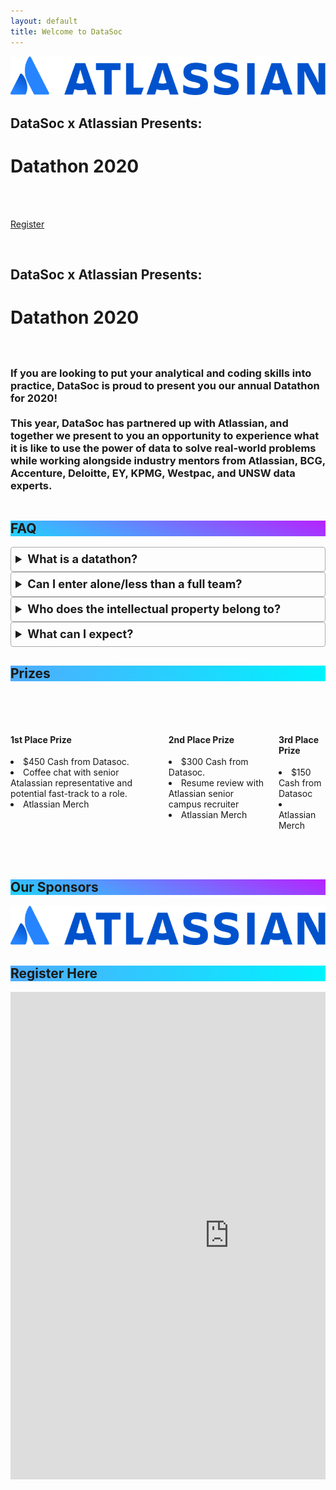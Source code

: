 ```yaml
---
layout: default
title: Welcome to DataSoc
---
```


<style>
details {
    border: 1px solid #aaa;
    border-radius: 4px;
    padding: .5em .5em 0;
}

summary {
    font-size: 130%;
    font-weight: bold;
    margin: -.5em -.5em 0;
    padding: .5em;
}

details[open] {
    padding: .5em;
}

details[open] summary {
    border-bottom: 1px solid #aaa;
    margin-bottom: .5em;
}
</style>

<div class="pageloader"></div>
<div class="infraloader is-active"></div>        
<!-- Hero and Navbar -->
<div class="hero is-bold is-large" style="background-image: url('/assets/images/datathon/background.png'); background-position: center; background-attachment: fixed; background-size: cover">
    <div class="hero-body">
        <div class="container">
            <div class="has-text-centered">
                <a><img src="/assets/images/datathon/atlassian.png"></a>
            </div>
            <div class="column has-text-centered is-hero-title">
                <h2 class="subtitle is-4 has-text-white">DataSoc x Atlassian Presents:</h2>
                <h1 class="title is-1 is-bigger has-text-white">Datathon 2020</h1> 
            </div>
            <p class="has-text-centered">
            <br><br>
            <a class="button is-rounded is-large is-inverted is-outlined is-black is-bold" href="#register">
                Register
            </a>
            <br><br>
            </p>
        </div>
    </div>
</div>


<div class="hero-body">
    <div class="container">
        <div class="columns is-centered">
            <div class="column is-three-quarters has-text-centered">
               <div class="column has-text-centered is-hero-title">
                    <h2 class="subtitle is-4 has-text-black">DataSoc x Atlassian Presents:</h2>
                    <h1 class="title is-1 is-bigger has-text-black">Datathon 2020</h1> 
                </div>
                <h3 class="subtitle is-4">
                    <br>
                    If you are looking to put your analytical and coding skills into practice, DataSoc is proud to present you our annual Datathon for 2020!
                    <br><br>This year, DataSoc has partnered up with Atlassian, and together we present to you an opportunity to experience what it is like to use the power of data to solve real-world problems while working alongside industry mentors from Atlassian, BCG, Accenture, Deloitte, EY, KPMG, Westpac, and UNSW data experts. 
                    <br>
                </h3>     
            </div> 
        </div>
    </div>
</div>

<section class="hero is-primary">
  <div class="hero-body" style=" background-color: #21D4FD;
background-image: linear-gradient(19deg, #21D4FD 0%, #B721FF 100%);">
    <div class="container">
        <div class="level-item">
            <h1 class="title">
                FAQ
            </h1>
        </div>
    </div>
  </div>
</section>

<div class="hero-body">
    <div class="container">
        <div class="columns is-vcentered">
            <div class="column is-three-fifths is-offset-one-fifth">
                    <details>
                    <summary>
                        What is a datathon?
                    </summary>     
                        <p>
                        yes
                        </p>
                    </details>
                    <details>
                    <summary>
                        Can I enter alone/less than a full team?
                    </summary>     
                        <p>
                        Can you???
                        </p>
                    </details>
                    <details>
                    <summary>
                        Who does the intellectual property belong to?
                    </summary>     
                        <p>
                        Me
                        </p>
                    </details>
                    <details>
                    <summary>
                        What can I expect?
                    </summary>     
                        <p>
                        To have fun.
                        </p>
                    </details>
            </div>
        </div>
    </div>
</div>

<section class="hero is-primary">
  <div class="hero-body" style="background-image: linear-gradient(to right, #4facfe 0%, #00f2fe 100%);">
    <div class="container">
        <div class="level-item">
            <h1 class="title">
                Prizes 
            </h1>
        </div>
    </div>
  </div>
</section>

<br><br>

<section class="container">
    <div class="columns features">
        <div class="column is-4">
            <div class="card is-shady ">
                <div class="card-content">
                    <div class="content">
                        <h4>1st Place Prize </h4>
                        <li>$450 Cash from Datasoc.</li>
                        <li>Coffee chat with senior Atalassian representative and potential fast-track to a role.</li>
                        <li>Atlassian Merch</li>
                    </div>
                </div>
            </div>
        </div>
        <div class="column is-4">
            <div class="card is-shady">
                <div class="card-content">
                    <div class="content">
                        <h4>2nd Place Prize</h4>
                        <li>$300 Cash from Datasoc. </li>
                        <li>Resume review with Atlassian senior campus recruiter </li>
                        <li>Atlassian Merch</li>
                    </div>
                </div>
            </div>
        </div>
        <div class="column is-4">
            <div class="card is-shady">
                <div class="card-content">
                    <div class="content">
                        <h4> 3rd Place Prize </h4>
                        <li>$150 Cash from Datasoc </li>
                        <li>Atlassian Merch</li>
                    </div>
                </div>
            </div>
        </div>
    </div>
</section>

<br><br>

<section class="hero is-primary">
  <div class="hero-body" style=" background-color: #21D4FD;
background-image: linear-gradient(19deg, #21D4FD 0%, #B721FF 100%);">
    <div class="container" id="register">
        <div class="level-item">
            <h1 class="title">
                Our Sponsors
            </h1>
        </div>
    </div>
  </div>
</section>

<div class="contianer">
    <div class="has-text-centered">
        <a><img src="/assets/images/datathon/atlassian.png"></a>
    </div>
</div>

<section class="hero is-primary">
  <div class="hero-body" style="background-image: linear-gradient(to right, #4facfe 0%, #00f2fe 100%);">
    <div class="container" id="register">
        <div class="level-item">
            <h1 class="title">
                Register Here
            </h1>
        </div>
    </div>
  </div>
</section>

<section>
<div class="container">
    <div class="columns is-centered">
        <div class="column is-three-quarters has-text-centered">
            <iframe src="https://docs.google.com/forms/d/e/1FAIpQLSesHqAO5sf5tOnTXnKjGKLG7GxCSlGtoNDRu0X30l63n2PuMA/viewform?embedded=true" width="700" height="780" frameborder="0" marginheight="0" marginwidth="0">Loading…</iframe>
        </div>
    </div>
</div>
</section>
